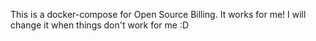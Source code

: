 This is a docker-compose for Open Source Billing.
It works for me! I will change it when things don't work for me :D
